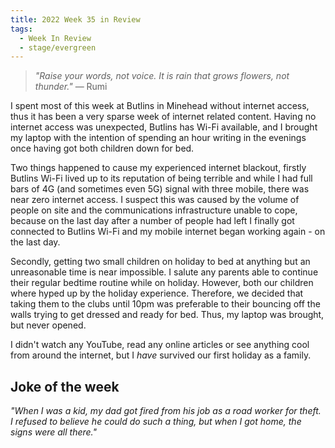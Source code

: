```yaml
---
title: 2022 Week 35 in Review
tags:
  - Week In Review
  - stage/evergreen
---
```



> _"Raise your words, not voice. It is rain that grows flowers, not thunder."_
> — Rumi

I spent most of this week at Butlins in Minehead without internet access, thus it has been a very sparse week of internet related content. Having no internet access was unexpected, Butlins has Wi-Fi available, and I brought my laptop with the intention of spending an hour writing in the evenings once having got both children down for bed.

Two things happened to cause my experienced internet blackout, firstly Butlins Wi-Fi lived up to its reputation of being terrible and while I had full bars of 4G (and sometimes even 5G) signal with three mobile, there was near zero internet access. I suspect this was caused by the volume of people on site and the communications infrastructure unable to cope, because on the last day after a number of people had left I finally got connected to Butlins Wi-Fi and my mobile internet began working again - on the last day.

Secondly, getting two small children on holiday to bed at anything but an unreasonable time is near impossible. I salute any parents able to continue their regular bedtime routine while on holiday. However, both our children where hyped up by the holiday experience. Therefore, we decided that taking them to the clubs until 10pm was preferable to their bouncing off the walls trying to get dressed and ready for bed. Thus, my laptop was brought, but never opened.

I didn't watch any YouTube, read any online articles or see anything cool from around the internet, but I _have_ survived our first holiday as a family.

## Joke of the week
_"When I was a kid, my dad got fired from his job as a road worker for theft. I refused to believe he could do such a thing, but when I got home, the signs were all there."_